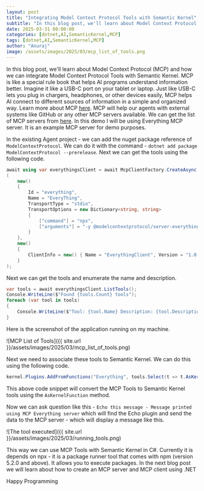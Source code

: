 ```yaml
---
layout: post
title: "Integrating Model Context Protocol Tools with Semantic Kernel"
subtitle: "In this blog post, we'll learn about Model Context Protocol (MCP) and how we can integrate Model Context Protocol Tools with Semantic Kernel."
date: 2025-03-31 00:00:00
categories: [dotnet,AI,SemanticKernel,MCP]
tags: [dotnet,AI,SemanticKernel,MCP]
author: "Anuraj"
image: /assets/images/2025/03/mcp_list_of_tools.png
---
```


In this blog post, we'll learn about Model Context Protocol (MCP) and how we can integrate Model Context Protocol Tools with Semantic Kernel. MCP is like a special rule book that helps AI programs understand information better. Imagine it like a USB-C port on your tablet or laptop. Just like USB-C lets you plug in chargers, headphones, or other devices easily, MCP helps AI connect to different sources of information in a simple and organized way. Learn more about MCP [here](https://modelcontextprotocol.io/introduction). MCP will help our agents with external systems like GitHub or any other MCP servers available. We can get the list of MCP servers from [here](https://github.com/modelcontextprotocol/servers). In this demo I will be using Everything MCP server. It is an example MCP server for demo purposes.

In the existing Agent project - we can add the nuget package reference of `ModelContextProtocol`. We can do it with the command - `dotnet add package ModelContextProtocol --prerelease`. Next we can get the tools using the following code.

```csharp
await using var everythingsClient = await McpClientFactory.CreateAsync
(
    new()
    {
        Id = "everything",
        Name = "EveryThing",
        TransportType = "stdio",
        TransportOptions = new Dictionary<string, string>
        {
            ["command"] = "npx",
            ["arguments"] = "-y @modelcontextprotocol/server-everything"
        }
    },
    new()
    {
        ClientInfo = new() { Name = "EverythingClient", Version = "1.0.0" }
    }
);
```

Next we can get the tools and enumerate the name and description.

```csharp
var tools = await everythingsClient.ListTools();
Console.WriteLine($"Found {tools.Count} tools");
foreach (var tool in tools)
{
    Console.WriteLine($"Tool: {tool.Name} Description: {tool.Description}");
}
```
Here is the screenshot of the application running on my machine.

![MCP List of Tools]({{ site.url }}/assets/images/2025/03/mcp_list_of_tools.png)

Next we need to associate these tools to Semantic Kernel. We can do this using the following code.

```csharp
kernel.Plugins.AddFromFunctions("Everything", tools.Select(t => t.AsKernelFunction()));
```

This above code snippet will convert the MCP Tools to Semantic Kernel tools using the `AsKernelFunction` method.

Now we can ask question like this - `Echo this message - Message printed using MCP Everything server` which will find the Echo plugin and send the data to the MCP server - which will display a message like this.

![The tool executed]({{ site.url }}/assets/images/2025/03/running_tools.png)

This way we can use MCP Tools with Semantic Kernel in C#. Currently it is depends on npx - it is a package runner tool that comes with npm (version 5.2.0 and above). It allows you to execute packages. In the next blog post we will learn about how to create an MCP server and MCP client using .NET

Happy Programming